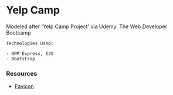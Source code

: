 # Yelp Camp

Modeled after 'Yelp Camp Project' via Udemy: The Web Developer Bootcamp

```
Technologies Used:

- NPM Express, EJS
- Bootstrap
```

### Resources
- [Favicon](http://www.favicon.cc/?action=icon&file_id=900114)

